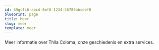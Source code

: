 ```yaml
---
id: 69gcfi6-abcd-8ef0-1234-56789abcdef0
blueprint: page
title: Meer
slug: meer
template: meer
---
```

Meer informatie over Thila Coloma, onze geschiedenis en extra services.
